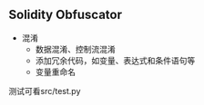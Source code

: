 
## Solidity Obfuscator
- 混淆
    - 数据混淆、控制流混淆
    - 添加冗余代码，如变量、表达式和条件语句等
    - 变量重命名

测试可看src/test.py